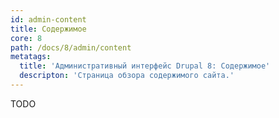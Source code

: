 ```yaml
---
id: admin-content
title: Содержимое
core: 8
path: /docs/8/admin/content
metatags:
  title: 'Административный интерфейс Drupal 8: Содержимое'
  descripton: 'Страница обзора содержимого сайта.'
---
```


TODO